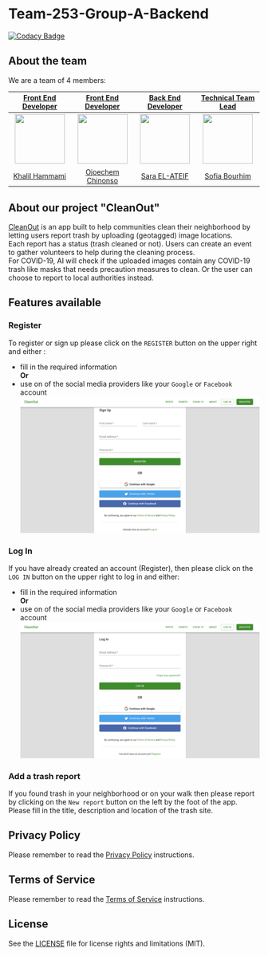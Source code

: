 # Team-253-Group-A-Backend

[![Codacy Badge](https://api.codacy.com/project/badge/Grade/8ba8b336227345f490088789142864bd)](https://app.codacy.com/gh/BuildForSDGCohort2/Team-253-Group-A-Backend?utm_source=github.com&utm_medium=referral&utm_content=BuildForSDGCohort2/Team-253-Group-A-Backend&utm_campaign=Badge_Grade_Dashboard)

## About the team

We are a team of 4 members: 

| [Front End Developer](https://github.com/BuildForSDGCohort2/Team-253-Group-A-Frontend) | [Front End Developer](https://github.com/BuildForSDGCohort2/Team-253-Group-A-Frontend)| [Back End Developer](https://github.com/BuildForSDGCohort2/Team-253-Group-A-Backend) | [Technical Team Lead](https://github.com/BuildForSDGCohort2/Team-253-Group-A-Backend) |
|:-------------------------:|:-------------------------:|:-------------------------:|:-------------------------:|
|<img src="https://avatars1.githubusercontent.com/u/297917?s=460&v=4" width="100px" height="100px"> |  <img src="https://avatars2.githubusercontent.com/u/46009285?s=460&v=4" width="100px" height="100px"> | <img src="https://avatars2.githubusercontent.com/u/27445092?s=460&u=349cffccfccda38293e4aab20868a77b60079274&v=4" width="100px" height="100px"> | <img src="https://avatars1.githubusercontent.com/u/45902355?s=460&u=ffbc0cc593f575d67140e4197eec449a412a08c9v=4" width="100px" height="100px">|
|[Khalil Hammami](https://github.com/khammami)| [Ojoechem Chinonso](https://github.com/ChinonsoIg) | [Sara EL-ATEIF](https://github.com/elateifsara)| [Sofia Bourhim](https://github.com/SofiaBee-W) |

## About our project "CleanOut"

[CleanOut](https://awesome-jang-7f1fc2.netlify.app/) is an app built to help communities clean their neighborhood by letting users report trash by uploading (geotagged) image locations.  
Each report has a status (trash cleaned or not). Users can create an event to gather volunteers to help during the cleaning process.  
For COVID-19, AI will check if the uploaded images contain any COVID-19 trash like masks that needs precaution measures to clean. Or the user can choose to report to local authorities instead.

## Features available

### Register

To register or sign up please click on the `REGISTER` button on the upper right and either :
- fill in the required information  
**Or**
- use on of the social media providers like your `Google` or `Facebook` account 
![Register](register.png)

### Log In

If you have already created an account (Register), then please click on the `LOG IN` button on the upper right to log in and either:
- fill in the required information  
**Or**
- use on of the social media providers like your `Google` or `Facebook` account
![Log In](log_in.png)

### Add a trash report

If you found trash in your neighborhood or on your walk then please report by clicking on the `New report` button on the left by the foot of the app. Please fill in the title, description and location of the trash site.

## Privacy Policy

Please remember to read the [Privacy Policy](https://awesome-jang-7f1fc2.netlify.app/privacy-policy) instructions.

## Terms of Service

Please remember to read the [Terms of Service](https://awesome-jang-7f1fc2.netlify.app/terms-of-services) instructions.

## License

See the [LICENSE](https://github.com/BuildForSDGCohort2/Team-253-Group-A-Frontend/blob/develop/LICENSE) file for license rights and limitations (MIT).
